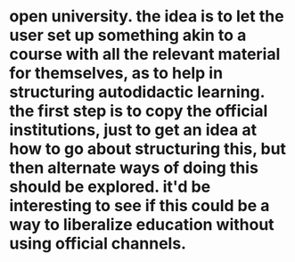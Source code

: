 # open university. the idea is to let the user set up something akin to a course with all the relevant material for themselves, as to help in structuring autodidactic learning. the first step is to copy the official institutions, just to get an idea at how to go about structuring this, but then alternate ways of doing this should be explored. it'd be interesting to see if this could be a way to liberalize education without using official channels. 
